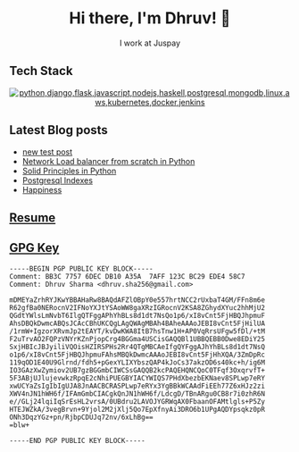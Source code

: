 <h1 align="center">Hi there, I'm Dhruv! 👋</h1>
<p align="center">I work at Juspay </p>

## Tech Stack
<p align="center">
  <a href="#">
    <img src="https://skillicons.dev/icons?i=python,django,flask,javascript,nodejs,haskell,postgresql,mongodb,linux,aws,kubernetes,docker,jenkins" alt="python,django,flask,javascript,nodejs,haskell,postgresql,mongodb,linux,aws,kubernetes,docker,jenkins" />
  </a>
</p>


## Latest Blog posts
<!-- BLOG-POST-LIST:START -->
- [new test post](https://dhruvsha256.github.io/posts/new-test-post/)
- [Network Load balancer from scratch in Python](https://dhruvsha256.github.io/posts/load-balancer-python/)
- [Solid Principles in Python](https://dhruvsha256.github.io/posts/solid-principles/)
- [Postgresql Indexes](https://dhruvsha256.github.io/posts/postgresql-indexes/)
- [Happiness](https://dhruvsha256.github.io/posts/happiness/)
<!-- BLOG-POST-LIST:END -->

## [Resume](https://dhruvsha256.github.io/resume)

## [GPG Key](https://github.com/dhruvSHA256.gpg)
```
-----BEGIN PGP PUBLIC KEY BLOCK-----
Comment: BB3C 7757 6DEC DB10 A35A  7AFF 123C BC29 EDE4 58C7
Comment: Dhruv Sharma <dhruv.sha256@gmail.com>

mDMEYaZrhRYJKwYBBAHaRw8BAQdAFZlOBpY0e557hrtNCC2rUxbaT4GM/FFn8m6e
R62gfBa0NERocnV2IFNoYXJtYSAoWW8gaXRzIGRocnV2KSA8ZGhydXYuc2hhMjU2
QGdtYWlsLmNvbT6IlgQTFggAPhYhBLs8d1dt7NsQo1p6/xI8vCnt5FjHBQJhpmuF
AhsDBQkDwmcABQsJCAcCBhUKCQgLAgQWAgMBAh4BAheAAAoJEBI8vCnt5FjHilUA
/1rmW+IgzorXRvmJp2tEAYT/kvDwKWA8ItB7hsTnw1H+AP0VqRrsUFgw5fDl/+tM
F2uTrvAO2FQPzVNYrKZnPjopCrg4BGGma4USCisGAQQBl1UBBQEBB0Dwe8EDiY25
SxjHBIcJBJyiliVQOisHZIRSPHs2Rr4QTgMBCAeIfgQYFggAJhYhBLs8d1dt7NsQ
o1p6/xI8vCnt5FjHBQJhpmuFAhsMBQkDwmcAAAoJEBI8vCnt5FjHhXQA/3ZmDpRc
119qOD1E40U9Glrnd/fdh5+pGexYLIXYbszQAP4kJoCs37akzOD6s40kc+h/ig6M
IO3GAzXwZymiov2UB7gzBGGmbCIWCSsGAQQB2kcPAQEHQNCQoC0TFqf3OxqrvfT+
5F3ABjUJlujevwkzRpqE2cNhiPUEGBYIACYWIQS7PHdXbezbEKNaev8SPLwp7eRY
xwUCYaZsIgIbIgUJA8JnAACBCRASPLwp7eRYx3YgBBkWCAAdFiEEh77Z6xHJz2zi
XWV4nJN1hWH6f/IFAmGmbCIACgkQnJN1hWH6f/LdcgD/TBnARgu0CB8r7i0zhR6N
e//GLj24lqiIqSrEsHL2vrsA/0UBdru2LAVOJYGRWqAX0FbaanOFAMtlgls+P5Zy
HTEJWZkA/3vegBrvn+9Yjol2M2jXlj5Qo7EpXfnyAi3DRO6b1UPgAQDYpsqkz0pR
ONh3DqzYGz+pn/RjbpCDUJq72nv/6xLhBg==
=blw+

-----END PGP PUBLIC KEY BLOCK-----
```
